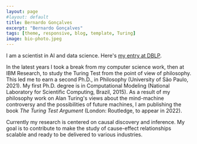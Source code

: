 ```yaml
---
layout: page
#layout: default
title: Bernardo Gonçalves
excerpt: "Bernardo Gonçalves"
tags: [theme, responsive, blog, template, Turing]
image: bio-photo.jpeg
---
```


I am a scientist in AI and data science. Here's [my entry at DBLP](https://dblp.org/pid/35/1880.html).

In the latest years I took a break from my computer science work, then at IBM Research, to study the Turing Test from the point of view of philosophy. This led me to earn a second Ph.D., in Philosophy (University of São Paulo, 2021). My first Ph.D. degree is in Computational Modeling (National Laboratory for Scientific Computing, Brazil, 2015). As a result of my philosophy work on Alan Turing's views about the mind-machine controversy and the possibilities of future machines, I am publishing the book _The Turing Test Argument_ (London: Routledge, to appear in 2022). 

Currently my research is centered on causal discovery and inference. My goal is to contribute to make the study of cause-effect relationships scalable and ready to be delivered to various industries. 

